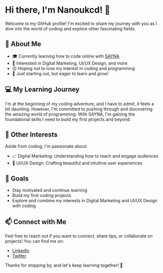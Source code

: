# Hi there, I'm Nanoukcd! 👋

Welcome to my GitHub profile! I'm excited to share my journey with you as I dive into the world of coding and explore other fascinating fields.

## 🌱 About Me
- 🎓 Currently learning how to code online with [SAYNA](https://www.sayna.io/)
- 💼 Interested in Digital Marketing, UI/UX Design, and more
- 😌 Hoping not to lose my interest in coding and programming
- 🚀 Just starting out, but eager to learn and grow!

## 💻 My Learning Journey
I'm at the beginning of my coding adventure, and I have to admit, it feels a bit daunting. However, I'm committed to pushing through and discovering the amazing world of programming. With SAYNA, I'm gaining the foundational skills I need to build my first projects and beyond.

## 🎨 Other Interests
Aside from coding, I'm passionate about:
- 📈 Digital Marketing: Understanding how to reach and engage audiences
- 🎨 UI/UX Design: Crafting beautiful and intuitive user experiences

## 🌟 Goals
- Stay motivated and continue learning
- Build my first coding projects
- Explore and combine my interests in Digital Marketing and UI/UX Design with coding

## 📫 Connect with Me
Feel free to reach out if you want to connect, share tips, or collaborate on projects! You can find me on:
- [LinkedIn](https://www.linkedin.com/in/your-profile)
- [Twitter](https://twitter.com/your-profile)

Thanks for stopping by, and let's keep learning together! 🚀